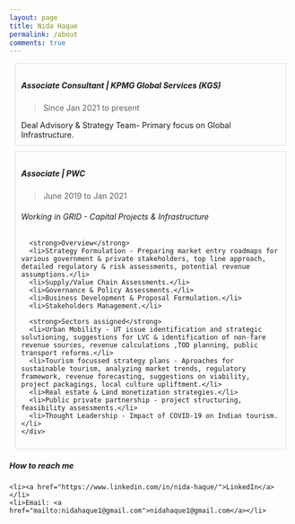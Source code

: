 ```yaml
---
layout: page
title: Nida Haque
permalink: /about
comments: true
---
```


<style>
.experience {
  margin: 10px;
  border: 1px solid #dfdfdf;
  padding: 10px;
}

</style>
<div class="row justify-content-between">
<div class="col-md-8 pr-5">

  <div class="experience">
    <h5>Associate Consultant | KPMG Global Services (KGS)</h5>
    <blockquote>Since Jan 2021 to present</blockquote>
    <div>
      Deal Advisory & Strategy Team- Primary focus on Global Infrastructure.
    </div>
  </div>

  <div class="experience">
    <h5>Associate | PWC</h5>
    <blockquote>June 2019 to Jan 2021</blockquote>
    <div>
      <h6>Working in GRID - Capital Projects & Infrastructure</h6>

      <strong>Overview</strong>
      <li>Strategy Formulation - Preparing market entry roadmaps for various government & private stakeholders, top line approach, detailed regulatory & risk assessments, potential revenue assumptions.</li>
      <li>Supply/Value Chain Assessments.</li>
      <li>Governance & Policy Assessments.</li>
      <li>Business Development & Proposal Formulation.</li>
      <li>Stakeholders Management.</li>

      <strong>Sectors assigned</strong>
      <li>Urban Mobility - UT issue identification and strategic solutioning, suggestions for LVC & identification of non-fare revenue sources, revenue calculations ,TOD planning, public transport reforms.</li>
      <li>Tourism focussed strategy plans - Aproaches for sustainable tourism, analyzing market trends, regulatory framework, revenue forecasting, suggestions on viability, project packagings, local culture upliftment.</li>
      <li>Real estate & Land monetization strategies.</li>
      <li>Public private partnership - project structuring, feasibility assessments.</li>
      <li>Thought Leadership - Impact of COVID-19 on Indian tourism.</li>
    </div>
  </div>

</div>

<div class="col-md-4">

  <div class="sticky-top sticky-top-80">
    <h5>How to reach me</h5>

    <li><a href="https://www.linkedin.com/in/nida-haque/">LinkedIn</a></li>
    <li>Email: <a href="mailto:nidahaque1@gmail.com">nidahaque1@gmail.com</a></li>

  </div>
</div>

</div>
